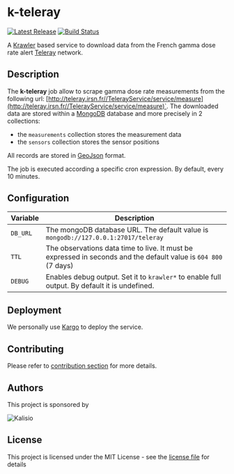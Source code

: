 # k-teleray

[![Latest Release](https://img.shields.io/github/v/tag/kalisio/k-teleray?sort=semver&label=latest)](https://github.com/kalisio/k-teleray/releases)
[![Build Status](https://travis-ci.com/kalisio/k-teleray.png?branch=master)](https://travis-ci.org/kalisio/k-teleray)

A [Krawler](https://kalisio.github.io/krawler/) based service to download data from the French gamma dose rate alert [Teleray](http://teleray.irsn.fr/aide.htm) network.

## Description

The **k-teleray** job allow to scrape gamma dose rate measurements from the following url: [http://teleray.irsn.fr//TelerayService/service/measure](http://teleray.irsn.fr//TelerayService/service/measure)`. The downloaded data are stored within a [MongoDB](https://www.mongodb.com/) database and more precisely in 2 collections:
* the `measurements` collection stores the measurement data 
* the `sensors` collection stores the sensor positions

All records are stored in [GeoJson](https://fr.wikipedia.org/wiki/GeoJSON) format.

The job is executed according a specific cron expression. By default, every 10 minutes.

## Configuration

| Variable | Description |
|--- | --- |
| `DB_URL` | The mongoDB database URL. The default value is `mongodb://127.0.0.1:27017/teleray` |
| `TTL` | The observations data time to live. It must be expressed in seconds and the default value is `604 800` (7 days) | 
| `DEBUG` | Enables debug output. Set it to `krawler*` to enable full output. By default it is undefined. |

## Deployment

We personally use [Kargo](https://kalisio.github.io/kargo/) to deploy the service.

## Contributing

Please refer to [contribution section](./CONTRIBUTING.md) for more details.

## Authors

This project is sponsored by 

![Kalisio](https://s3.eu-central-1.amazonaws.com/kalisioscope/kalisio/kalisio-logo-black-256x84.png)

## License

This project is licensed under the MIT License - see the [license file](./LICENSE) for details